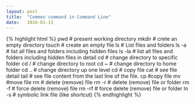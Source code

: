 ```yaml
---
layout: post
title:  "Common command in Command Line"
date:   2016-01-11
---
```

{% highlight html %}
pwd                # present working directory
mkdir <FILENAME>   # crete an empty directory
touch <FILENAME>   # create an empty file
ls                 # List files and folders
ls -a              # list all files and folders including hidden files
ls -la             # list all files and folders including hidden files in detail
cd <FOLDERNAME>    # change directory to specific folder
cd /               # change directory to root
cd ~               # change directory to home folder
cd ..              # change directory up one level
cd <old name> <new name>       # copy file
cat <FILENAME>      # see file detail
tail <FILENAME>     # see file content from the last line of the file.
cp <SOURCE FILE NAME> <DESTINATION FILE NAME>   #copy file
mv <SOURCE FILE NAME> <DESTINATION FILE NAME>   #move file
rm <FILENAME>       # delete (remove) file
rm -r <FOLDERNAME>  # delete (remove) file or folder
rm -f <FILENAME>    # force delete (remove) file
rm -rf <FOLDERNAME> # force delete (remove) file or folder
ln -s <FILENAME1> <FILENAME2>  # symbolic link file (like shortcut)
{% endhighlight %}
